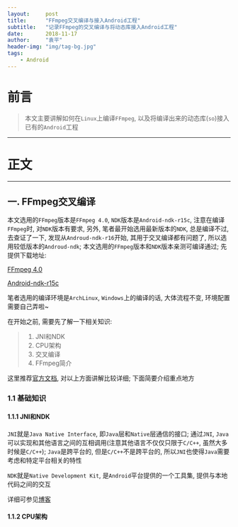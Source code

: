 ```yaml
---
layout:     post
title:      "FFmpeg交叉编译与接入Android工程"
subtitle:   "记录FFmpeg的交叉编译与将动态库接入Android工程"
date:       2018-11-17
author:     "袁平"
header-img: "img/tag-bg.jpg"
tags:
    - Android
---
```


# 前言

> 本文主要讲解如何在`Linux`上编译`FFmpeg`, 以及将编译出来的动态库(`so`)接入已有的`Android`工程

------------------

# 正文

---------------

## 一. FFmpeg交叉编译

本文选用的`FFmpeg`版本是`FFmpeg 4.0`, `NDK`版本是`Android-ndk-r15c`, 注意在编译`FFmpeg`时, 对`NDK`版本有要求, 另外, 笔者最开始选用最新版本的`NDK`, 总是编译不过, 去查证了一下, 发现从`Androud-ndk-r16`开始, 其用于交叉编译都有问题了, 所以选用较低版本的`Androud-ndk`; 本文选用的`FFmpeg`版本和`NDK`版本亲测可编译通过; 先提供下载地址:

[FFmpeg 4.0](https://ffmpeg.org/releases/ffmpeg-4.0.tar.bz2)

[Android-ndk-r15c](https://dl.google.com/android/repository/android-ndk-r15c-linux-x86_64.zip)

笔者选用的编译环境是`ArchLinux`, `Windows`上的编译的话, 大体流程不变, 环境配置需要自己弄啦~

在开始之前, 需要先了解一下相关知识: 

> 1. JNI和NDK
> 2. CPU架构
> 3. 交叉编译
> 4. FFmpeg简介

这里推荐[官方文档](https://developer.android.google.cn/ndk/guides/), 对以上方面讲解比较详细; 下面简要介绍重点地方


### 1.1 基础知识

#### 1.1.1 JNI和NDK

`JNI`就是`Java Native Interface`, 即`Java`层和`Native`层通信的接口; 通过`JNI`, `Java`可以实现和其他语言之间的互相调用(注意其他语言不仅仅只限于`C/C++`, 虽然大多时候是`C/C++`); `Java`是跨平台的, 但是`C/C++`不是跨平台的, 所以`JNI`也使得`Java`需要考虑和特定平台相关的特性

`NDK`就是`Native Development Kit`, 是`Android`平台提供的一个工具集, 提供与本地代码之间的交互

详细可参见[博客](https://blog.csdn.net/carson_ho/article/details/73250163)

#### 1.1.2 CPU架构


